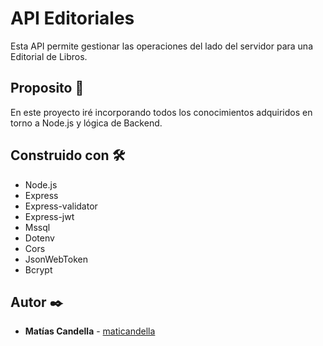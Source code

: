 # API Editoriales

Esta API permite gestionar las operaciones del lado del servidor para una Editorial de Libros.

## Proposito 🚀

En este proyecto iré incorporando todos los conocimientos adquiridos en torno a Node.js y lógica de Backend.

## Construido con 🛠️

* Node.js
* Express
* Express-validator
* Express-jwt
* Mssql
* Dotenv
* Cors
* JsonWebToken
* Bcrypt

## Autor ✒️

* **Matías Candella** - [maticandella](https://github.com/maticandella)
